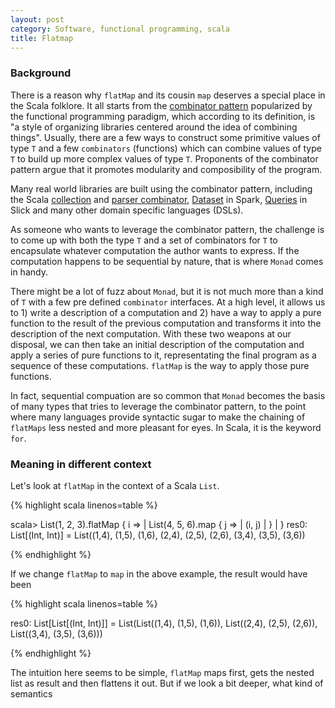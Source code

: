 ```yaml
---
layout: post
category: Software, functional programming, scala
title: Flatmap
---
```


### Background

There is a reason why `flatMap` and its cousin `map` deserves a special place in the Scala folklore. It all starts from the [combinator pattern](https://wiki.haskell.org/Combinator_pattern) popularized by the functional programming paradigm, which according to its definition, is "a style of organizing libraries centered around the idea of combining things". Usually, there are a few ways to construct some primitive values of type `T` and a few `combinators` (functions) which can combine values of type `T` to build up more complex values of type `T`. Proponents of the combinator pattern argue that it promotes modularity and composibility of the program.

Many real world libraries are built using the combinator pattern, including the Scala [collection](https://www.scala-lang.org/api/2.12.3/scala/collection/index.html) and [parser combinator](http://www.scala-lang.org/api/2.12.3/scala-parser-combinators/scala/util/parsing/combinator/Parsers.html), [Dataset](https://spark.apache.org/docs/2.1.0/api/java/org/apache/spark/sql/Dataset.html) in Spark, [Queries](http://slick.lightbend.com/doc/3.2.1/queries.html) in Slick and many other domain specific languages (DSLs).

As someone who wants to leverage the combinator pattern, the challenge is to come up with both the type `T` and a set of combinators for `T` to encapsulate whatever computation the author wants to express. If the computation happens to be sequential by nature, that is where `Monad` comes in handy.

There might be a lot of fuzz about `Monad`, but it is not much more than a kind of `T` with a few pre defined `combinator` interfaces. At a high level, it allows us to 1) write a description of a computation and 2) have a way to apply a pure function to the result of the previous computation and transforms it into the description of the next computation. With these two weapons at our disposal, we can then take an initial description of the computation and apply a series of pure functions to it, representating the final program as a sequence of these computations. `flatMap` is the way to apply those pure functions.

In fact, sequential compuation are so common that `Monad` becomes the basis of many types that tries to leverage the combinator pattern, to the point where many languages provide syntactic sugar to make the chaining of `flatMaps` less nested and more pleasant for eyes. In Scala, it is the keyword `for`.


### Meaning in different context

Let's look at `flatMap` in the context of a Scala `List`.

{% highlight scala linenos=table %}

scala> List(1, 2, 3).flatMap { i =>
     |   List(4, 5, 6).map { j =>
     |     (i, j)
     |   }
     | }
res0: List[(Int, Int)] = List((1,4), (1,5), (1,6), (2,4), (2,5), (2,6), (3,4), (3,5), (3,6))

{% endhighlight %}

If we change `flatMap` to `map` in the above example, the result would have been

{% highlight scala linenos=table %}

res0: List[List[(Int, Int)]] = List(List((1,4), (1,5), (1,6)), List((2,4), (2,5), (2,6)), List((3,4), (3,5), (3,6)))

{% endhighlight %}

The intuition here seems to be simple, `flatMap` maps first, gets the nested list as result and then flattens it out. But if we look a bit deeper, what kind of semantics 
